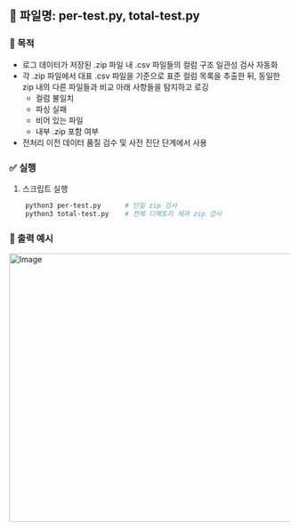 ## 📄 파일명: per-test.py, total-test.py

### 📌 목적
- 로그 데이터가 저장된 .zip 파일 내 .csv 파일들의 컬럼 구조 일관성 검사 자동화
- 각 .zip 파일에서 대표 .csv 파일을 기준으로 표준 컬럼 목록을 추출한 뒤, 동일한 zip 내의 다른 파일들과 비교 아래 사항들을 탐지하고 로깅
    - 컬럼 불일치
    - 파싱 실패
    - 비어 있는 파일
    - 내부 .zip 포함 여부
- 전처리 이전 데이터 품질 검수 및 사전 진단 단계에서 사용


### ✅ 실행
1. 스크립트 실행
```bash
    python3 per-test.py      # 단일 zip 검사
    python3 total-test.py    # 전체 디렉토리 재귀 zip 검사
```

### 🔗 출력 예시
<img width="1288" height="483" alt="Image" src="https://github.com/user-attachments/assets/04e34432-7f75-430e-93e2-9371ca289661" />

<br>